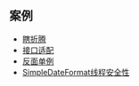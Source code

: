 ## 案例

* [瞎折腾](../docs/just-for-fun.md)
* [接口适配](../docs/xslt-case.md)
* [反面单例](../docs/stupid-singleton.md)
* [SimpleDateFormat线程安全性](../docs/simple-date-format-thread-safe.md)
